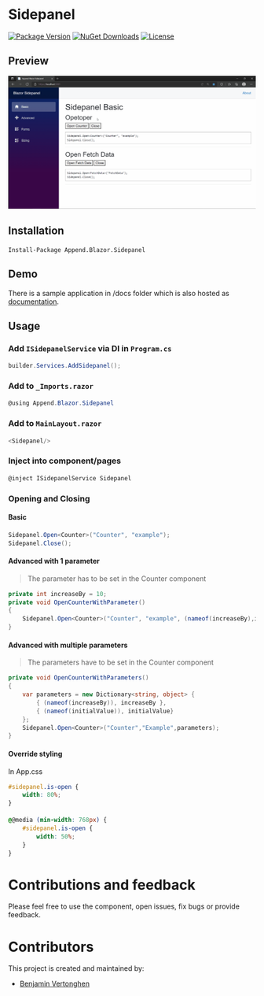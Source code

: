 # Sidepanel

[![Package Version](https://img.shields.io/nuget/v/Append.Blazor.Sidepanel.svg)](https://www.nuget.org/packages/Append.Blazor.Sidepanel)
[![NuGet Downloads](https://img.shields.io/nuget/dt/Append.Blazor.Sidepanel.svg)](https://www.nuget.org/packages/Append.Blazor.Sidepanel)
[![License](https://img.shields.io/github/license/Append-IT/Blazor.Sidepanel.svg)](https://github.com/Append-IT/Blazor.Sidepanel/blob/main/LICENSE)

## Preview
![](docs/wwwroot/intro.gif)

## Installation

```
Install-Package Append.Blazor.Sidepanel
```

## Demo
There is a sample application in /docs folder which is also hosted as [documentation](https://blazor-sidepanel.append.be). 

## Usage

### Add `ISidepanelService` via DI in `Program.cs`
```csharp
builder.Services.AddSidepanel();
```

### Add to `_Imports.razor`
```cs
@using Append.Blazor.Sidepanel
```

### Add to `MainLayout.razor`
```cs
<Sidepanel/>
```

### Inject into component/pages
```cs
@inject ISidepanelService Sidepanel
```

### Opening and Closing
#### Basic
```csharp
Sidepanel.Open<Counter>("Counter", "example");
Sidepanel.Close();
```

#### Advanced with 1 parameter
> The parameter has to be set in the Counter component

```cs
private int increaseBy = 10;
private void OpenCounterWithParameter()
{
    Sidepanel.Open<Counter>("Counter", "example", (nameof(increaseBy),increaseBy));
}
```

#### Advanced with multiple parameters
> The parameters have to be set in the Counter component
```cs
private void OpenCounterWithParameters()
{
    var parameters = new Dictionary<string, object> { 
        { (nameof(increaseBy)), increaseBy },
        { (nameof(initialValue)), initialValue}
    };
    Sidepanel.Open<Counter>("Counter","Example",parameters);
}
```

#### Override styling
In App.css
```css
#sidepanel.is-open {
    width: 80%;
}

@@media (min-width: 768px) {
    #sidepanel.is-open {
        width: 50%;
    }
}
```


# Contributions and feedback

Please feel free to use the component, open issues, fix bugs or provide feedback.

# Contributors

This project is created and maintained by:

- [Benjamin Vertonghen](https://github.com/vertonghenb)
